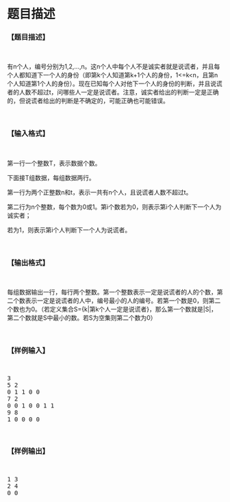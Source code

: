 # 题目描述


<h3>
【题目描述】
</h3>
<p>
<br/>
</p>
<p>
有n个人，编号分别为1,2,…,n。这n个人中每个人不是诚实者就是说谎者，并且每个人都知道下一个人的身份（即第k个人知道第k+1个人的身份，1&lt;=k&lt;n，且第n个人知道第1个人的身份）。现在已知每个人对他下一个人的身份的判断，并且说谎者的人数不超过t，问哪些人一定是说谎者。注意，诚实者给出的判断一定是正确的，但说谎者给出的判断是不确定的，可能正确也可能错误。
</p>
<p>
<br/>
</p>
<h3>
【输入格式】
</h3>
<p>
<br/>
</p>
<p>
第一行一个整数T，表示数据个数。
</p>
<p>
下面接T组数据，每组数据两行。
</p>
<p>
第一行为两个正整数n和t，表示一共有n个人，且说谎者人数不超过t。
</p>
<p>
第二行为n个整数，每个数为0或1。第i个数若为0，则表示第i个人判断下一个人为诚实者；
</p>
<p>
若为1，则表示第i个人判断下一个人为说谎者。
</p>
<p>
<br/>
</p>
<h3>
【输出格式】
</h3>
<p>
<br/>
</p>
<p>
每组数据输出一行，每行两个整数。第一个整数表示一定是说谎者的人的个数，第二个数表示一定是说谎者的人中，编号最小的人的编号。若第一个数是0，则第二个数也为0。（若定义集合S={k|第k个人一定是说谎者}，那么第一个数就是|S|，第二个数就是S中最小的数。若S为空集则第二个数为0）
</p>
<p>
<br/>
</p>
<h3>
【样例输入】
</h3>
<pre><p>
3
5 2
0 1 1 0 0
7 2
0 0 1 0 0 1 1
9 8
1 0 0 0 0
</p>
</pre>
<h3>
【样例输出】
</h3>
<pre><p>
1 3
2 4
0 0
</p>
</pre>
<p>
<br/>
</p>
<p>
<br/>
</p>
